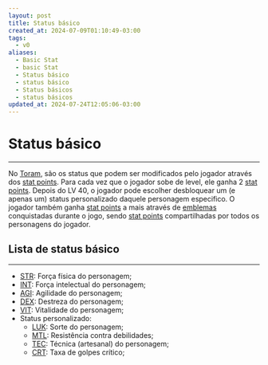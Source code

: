 ```yaml
---
layout: post
title: Status básico
created_at: 2024-07-09T01:10:49-03:00
tags:
  - v0
aliases:
  - Basic Stat
  - basic Stat
  - Status básico
  - status básico
  - Status básicos
  - status básicos
updated_at: 2024-07-24T12:05:06-03:00
---
```

# Status básico
---
No [Toram](_draft/2024/07/2024-07-06-Toram.md), são os status que podem ser modificados pelo jogador através dos [stat points](_insight/2024/07/2024-07-09-Toram_stat%20points.md). Para cada vez que o jogador sobe de level, ele ganha 2 [stat points](_insight/2024/07/2024-07-09-Toram_stat%20points.md). Depois do LV 40, o jogador pode escolher desbloquear um (e apenas um) status personalizado daquele personagem especifico. O jogador também ganha [stat points](_insight/2024/07/2024-07-09-Toram_stat%20points.md) a mais através de [emblemas](_insight/2024/07/2024-07-09-Toram_emblemas.md) conquistadas durante o jogo, sendo [stat points](_insight/2024/07/2024-07-09-Toram_stat%20points.md) compartilhadas por todos os personagens do jogador.
## Lista de status básico
---
- [STR](2024-07-09-Toram_STR.md): Força física do personagem;
- [INT](2024-07-09-Toram_INT.md): Força intelectual do personagem;
- [AGI](_insight/2024/07/2024-07-09-Toram_AGI.md): Agilidade do personagem; 
- [DEX](_insight/2024/07/2024-07-09-Toram_DEX.md): Destreza do personagem; 
- [VIT](_insight/2024/07/2024-07-09-Toram_VIT.md): Vitalidade do personagem;
- Status personalizado:
	- [LUK](_insight/2024/07/2024-07-09-Toram_LUK.md): Sorte do personagem;
	- [MTL](_insight/2024/07/2024-07-09-Toram_MTL.md): Resistência contra debilidades;
	- [TEC](_insight/2024/07/2024-07-09-Toram_TEC.md): Técnica (artesanal) do personagem;
	- [CRT](_insight/2024/07/2024-07-09-Toram_CRT.md): Taxa de golpes crítico;